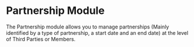 Partnership Module
==================

The Partnership module allows you to manage partnerships (Mainly identified by a type of partnership, a start date and
an end date)
at the level of Third Parties or Members.

